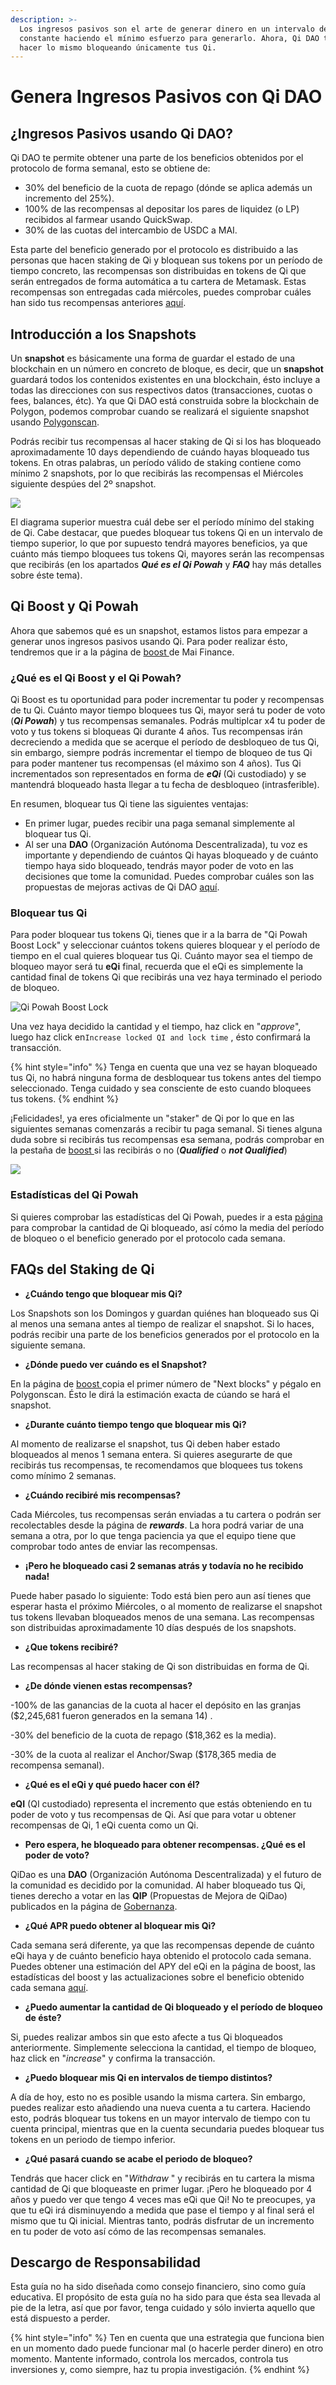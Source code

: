 ```yaml
---
description: >-
  Los ingresos pasivos son el arte de generar dinero en un intervalo de tiempo
  constante haciendo el mínimo esfuerzo para generarlo. Ahora, Qi DAO te permite
  hacer lo mismo bloqueando únicamente tus Qi.
---
```


# Genera Ingresos Pasivos con Qi DAO

## ¿Ingresos Pasivos usando Qi DAO?

Qi DAO te permite obtener una parte de los beneficios obtenidos por el protocolo de forma semanal, esto se obtiene de:

* 30% del beneficio de la cuota de repago \(dónde se aplica además un incremento del 25%\). 
* 100% de las recompensas al depositar los pares de liquidez \(o LP\) recibidos al farmear usando QuickSwap.
* 30% de las cuotas del intercambio de USDC a MAI. 

Esta parte del beneficio generado por el protocolo es distribuido a las personas que hacen staking de Qi y bloquean sus tokens por un período de tiempo concreto, las recompensas son distribuidas en tokens de Qi que serán entregados de forma automática a tu cartera de Metamask. Estas recompensas son entregadas cada miércoles, puedes comprobar cuáles han sido tus recompensas anteriores [aquí](https://app.mai.finance/rewards).

## Introducción a los Snapshots

 Un **snapshot** es básicamente una forma de guardar el estado de una blockchain en un número en concreto de bloque, es decir, que un **snapshot** guardará todos los contenidos existentes en una blockchain, ésto incluye a todas las direcciones con sus respectivos datos \(transacciones, cuotas o fees, balances, étc\). Ya que Qi DAO está construida sobre la blockchain de Polygon, podemos comprobar cuando se realizará el siguiente snapshot usando [Polygonscan](https://polygonscan.com/). 

Podrás recibir tus recompensas al hacer staking de Qi si los has bloqueado aproximadamente 10 days dependiendo de cuándo hayas bloqueado tus tokens. En otras palabras, un período válido de staking contiene como mínimo 2 snapshots,  por lo que recibirás las recompensas el Miércoles siguiente despúes del 2º snapshot.

![](.gitbook/assets/unknown.png)

El diagrama superior muestra cuál debe ser el período mínimo del staking de Qi. Cabe destacar, que puedes bloquear tus tokens Qi en un intervalo de tiempo superior, lo que por supuesto tendrá mayores beneficios, ya que cuánto más tiempo bloquees tus tokens Qi, mayores serán las recompensas que recibirás \(en los apartados _**Qué es el Qi Powah**_ y _**FAQ**_ hay más detalles sobre éste tema\).

## Qi Boost y Qi Powah

Ahora que sabemos qué es un snapshot, estamos listos para empezar a generar unos ingresos pasivos usando Qi. Para poder realizar ésto, tendremos que ir a la página de [boost ](https://app.mai.finance/boost)de Mai Finance.

### ¿Qué es el Qi Boost y el Qi Powah?

Qi Boost es tu oportunidad para poder incrementar tu poder y recompensas de tu Qi. Cuánto mayor tiempo bloquees tus Qi, mayor será tu poder de voto \(_**Qi Powah**_\) y tus recompensas semanales. Podrás multiplcar x4 tu poder de voto y tus tokens si bloqueas Qi durante 4 años. Tus recompensas irán decreciendo a medida que se acerque el período de desbloqueo de tus Qi, sin embargo, siempre podrás incrementar el tiempo de bloqueo de tus Qi para poder mantener tus recompensas \(el máximo son 4 años\). Tus Qi incrementados son representados en forma de _**eQi**_ \(Qi custodiado\) y se mantendrá bloqueado hasta llegar a tu fecha de desbloqueo \(intrasferible\).

En resumen, bloquear tus Qi tiene las siguientes ventajas:

* En primer lugar, puedes recibir una paga semanal simplemente al bloquear tus Qi.
* Al ser una **DAO** \(Organización Autónoma Descentralizada\), tu voz es importante y dependiendo de cuántos Qi hayas bloqueado y de cuánto tiempo haya sido bloqueado, tendrás mayor poder de voto en las decisiones que tome la comunidad. Puedes comprobar cuáles son las propuestas de mejoras activas de Qi DAO [aquí](https://snapshot.org/#/qidao.eth).

### Bloquear tus Qi

Para poder bloquear tus tokens Qi, tienes que ir a la barra de "Qi Powah Boost Lock" y seleccionar cuántos tokens quieres bloquear y el período de tiempo en el cual quieres bloquear tus Qi. Cuánto mayor sea el tiempo de bloqueo mayor será tu **eQi** final, recuerda que el eQi es simplemente la cantidad final de tokens Qi que recibirás una vez haya terminado el periodo de bloqueo.

![Qi Powah Boost Lock](.gitbook/assets/captura.jpg)

Una vez haya decidido la cantidad y el tiempo, haz click en "_approve_", luego haz click en`Increase locked QI and lock time` , ésto confirmará la transacción.

{% hint style="info" %}
Tenga en cuenta que una vez se hayan bloqueado tus Qi, no habrá ninguna forma de desbloquear tus tokens antes del tiempo seleccionado. Tenga cuidado y sea consciente de esto cuando bloquees tus tokens.
{% endhint %}

¡Felicidades!, ya eres oficialmente un "staker" de Qi por lo que en las siguientes semanas comenzarás a recibir tu paga semanal. Si tienes alguna duda sobre si recibirás tus recompensas esa semana, podrás comprobar en la pestaña de [boost ](https://app.mai.finance/boost)si las recibirás o no \(_**Qualified**_ o _**not Qualified**_\)

![](.gitbook/assets/captura%20%281%29.jpg)

### Estadísticas del Qi Powah

Si quieres comprobar las estadísticas del Qi Powah, puedes ir a esta [página](https://app.mai.finance/boost/stats) para comprobar la cantidad de Qi bloqueado, así cómo la media del período de bloqueo o el beneficio generado por el protocolo cada semana. 

## FAQs del Staking de Qi

* **¿Cuándo tengo que bloquear mis Qi?** 

Los Snapshots son los Domingos y guardan quiénes han bloqueado sus Qi al menos una semana antes al tiempo de realizar el snapshot. Si lo haces, podrás recibir una parte de los beneficios generados por el protocolo en la siguiente semana.

* **¿Dónde puedo ver cuándo es el Snapshot?** 

En la página de [boost ](https://app.mai.finance/boost)copia el primer número de "Next blocks" y pégalo en Polygonscan. Ésto le dirá la estimación exacta de cúando se hará el snapshot.

* **¿Durante cuánto tiempo tengo que bloquear mis Qi?** 

Al momento de realizarse el snapshot, tus Qi deben haber estado bloqueados al menos 1 semana entera. Si quieres asegurarte de que recibirás tus recompensas, te recomendamos que bloquees tus tokens como mínimo 2 semanas.

* **¿Cuándo recibiré mis recompensas?** 

Cada Miércoles, tus recompensas serán enviadas a tu cartera o podrán ser recolectables desde la página de _**rewards**_. La hora podrá variar de una semana a otra, por lo que tenga paciencia ya que el equipo tiene que comprobar todo antes de enviar las recompensas.

* **¡Pero he bloqueado casi 2 semanas atrás y todavía no he recibido nada!**

Puede haber pasado lo siguiente: Todo está bien pero aun así tienes que esperar hasta el próximo Miércoles, o al momento de realizarse el snapshot tus tokens llevaban bloqueados menos de una semana. Las recompensas son distribuidas aproximadamente 10 días después de los snapshots.

* **¿Que tokens recibiré?** 

Las recompensas al hacer staking de Qi son distribuidas en forma de Qi.

* **¿De dónde vienen estas recompensas?**

-100% de las ganancias de la cuota al hacer el depósito en las granjas \($2,245,681 fueron generados en la semana 14\) .

-30% del beneficio de la cuota de repago \($18,362 es la media\).

-30% de la cuota al realizar el Anchor/Swap \($178,365 media de recompensa semanal\).

* **¿Qué es el eQi y qué puedo hacer con él?** 

**eQI** \(QI custodiado\) representa el incremento que estás obteniendo en tu poder de voto y tus recompensas de Qi. Así que para votar u obtener recompensas de Qi, 1 eQi cuenta como un Qi.

* **Pero espera, he bloqueado para obtener recompensas. ¿Qué es el poder de voto?**

QiDao es una **DAO** \(Organización Autónoma Descentralizada\) y el futuro de la comunidad es decidido por la comunidad. Al haber bloqueado tus Qi, tienes derecho a votar en las **QIP** \(Propuestas de Mejora de QiDao\) publicados en la página de [Gobernanza](https://snapshot.org/#/qidao.eth/).

* **¿Qué APR puedo obtener al bloquear mis Qi?** 

Cada semana será diferente, ya que las recompensas depende de cuánto eQi haya y de cuánto beneficio haya obtenido el protocolo cada semana. Puedes obtener una estimación del APY del eQi en la página de boost, las estadísticas del boost y las actualizaciones sobre el beneficio obtenido cada semana [aquí](https://app.mai.finance/boost/stats).

* **¿Puedo aumentar la cantidad de Qi bloqueado y el período de bloqueo de éste?** 

Si, puedes realizar ambos sin que esto afecte a tus Qi bloqueados anteriormente. Simplemente selecciona la cantidad, el tiempo de bloqueo, haz click en "_increase_" y confirma la transacción.

* **¿Puedo bloquear mis Qi en intervalos de tiempo distintos?** 

A día de hoy, esto no es posible usando la misma cartera. Sin embargo, puedes realizar esto añadiendo una nueva cuenta a tu cartera. Haciendo esto, podrás bloquear tus tokens en un mayor intervalo de tiempo con tu cuenta principal, mientras que en la cuenta secundaria puedes bloquear tus tokens en un periodo de tiempo inferior.

* **¿Qué pasará cuando se acabe el periodo de bloqueo?** 

Tendrás que hacer click en "_Withdraw_ " y recibirás en tu cartera la misma cantidad de Qi que bloqueaste en primer lugar. ¡Pero he bloqueado por 4 años y puedo ver que tengo 4 veces mas eQi que Qi! No te preocupes, ya que tu eQi irá disminuyendo a medida que pase el tiempo y al final será el mismo que tu Qi inicial. Mientras tanto, podrás disfrutar de un incremento en tu poder de voto así cómo de las recompensas semanales.

## Descargo de Responsabilidad

Esta guía no ha sido diseñada como consejo financiero, sino como guía educativa. El propósito de esta guía no ha sido para que ésta sea llevada al pie de la letra, así que por favor, tenga cuidado y sólo invierta aquello que está dispuesto a perder.

{% hint style="info" %}
Ten en cuenta que una estrategia que funciona bien en un momento dado puede funcionar mal \(o hacerle perder dinero\) en otro momento. Mantente informado, controla los mercados, controla tus inversiones y, como siempre, haz tu propia investigación.
{% endhint %}

